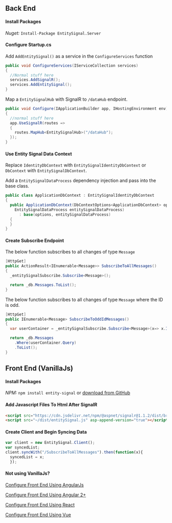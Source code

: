 ﻿## Back End

#### Install Packages
*Nuget:* `Install-Package EntitySignal.Server`


#### Configure Startup.cs
Add `AddEntitySignal()` as a service in the `ConfigureServices` function
```csharp
public void ConfigureServices(IServiceCollection services)
{
  //Normal stuff here
  services.AddSignalR();
  services.AddEntitySignal();
}
```

Map a `EntitySignalHub` with SignalR to `/dataHub` endpoint.
```csharp
public void Configure(IApplicationBuilder app, IHostingEnvironment env)
{
  //normal stuff here
  app.UseSignalR(routes =>
  {
    routes.MapHub<EntitySignalHub>("/dataHub");
  });
}
```

#### Use Entity Signal Data Context
Replace `IdentityDbContext` with `EntitySignalIdentityDbContext` or `DbContext` with `EntitySignalDbContext`.

Add a `EntitySignalDataProcess` dependency injection and pass into the base class.
```csharp
public class ApplicationDbContext : EntitySignalIdentityDbContext
{
  public ApplicationDbContext(DbContextOptions<ApplicationDbContext> options,
    EntitySignalDataProcess entitySignalDataProcess)
      : base(options, entitySignalDataProcess)
  {
  }
}
```

#### Create Subscribe Endpoint
The below function subscribes to all changes of type `Message`

```csharp
[HttpGet]
public ActionResult<IEnumerable<Message>> SubscribeToAllMessages()
{
  _entitySignalSubscribe.Subscribe<Message>();

  return _db.Messages.ToList();
}
```

The below function subscribes to all changes of type `Message` where the ID is odd.
```csharp
[HttpGet]
public IEnumerable<Message> SubscribeToOddIdMessages()
{
  var userContainer = _entitySignalSubscribe.Subscribe<Message>(x=> x.Id % 2 == 1);

  return _db.Messages
    .Where(userContainer.Query)
    .ToList();
}
```


## Front End (VanillaJs)



#### Install Packages
*NPM:* `npm install entity-signal`
or
[download from GitHub](https://github.com/dustout/entitysignal/releases)

#### Add Javascript Files To Html After SignalR
```html
<script src="https://cdn.jsdelivr.net/npm/@aspnet/signalr@1.1.2/dist/browser/signalr.min.js"></script>
<script src="~/dist/entitySignal.js" asp-append-version="true"></script>
```

#### Create Client and Begin Syncing Data
```javascript
var client = new EntitySignal.Client();
var syncedList;
client.syncWith("/SubscribeToAllMessages").then(function(x){
  syncedList = x;
  });
```

#### Not using VanillaJs?
[Configure Front End Using AngularJs](https://entitysignal.com/documentation/AngularJs-Integration)

[Configure Front End Using Angular 2+](https://entitysignal.com/documentation/Angular-Integration)

[Configure Front End Using React](https://entitysignal.com/documentation/React-Integration)

[Configure Front End Using Vue](https://entitysignal.com/documentation/Vue-Integration)